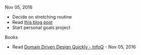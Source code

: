 Nov 05, 2016
- Decide on stretching routine
- Read [this blog post](http://una.github.io/personal-goals-guide)
- Start personal goals project

Books
- Read [Domain Driven Design Quickly - InfoQ](https://www.infoq.com/minibooks/domain-driven-design-quickly) - Nov 05, 2016

